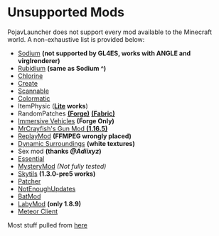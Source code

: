 # Unsupported Mods
PojavLauncher does not support every mod available to the Minecraft world. A non-exhaustive list is provided below:

- [Sodium](https://www.curseforge.com/minecraft/mc-mods/sodium) **(not supported by GL4ES, works with ANGLE and virglrenderer)**
- [Rubidium](https://www.curseforge.com/minecraft/mc-mods/rubidium/files) **(same as Sodium ^)**
- [Chlorine](https://www.curseforge.com/minecraft/mc-mods/chlorine) 
- [Create](https://www.curseforge.com/minecraft/mc-mods/create)
- [Scannable](https://www.curseforge.com/minecraft/mc-mods/scannable)
- [Colormatic](https://www.curseforge.com/minecraft/mc-mods/colormatic)
- ItemPhysic (**[Lite](https://www.curseforge.com/minecraft/mc-mods/itemphysic-lite) works**)
- RandomPatches [**(Forge)**](https://www.curseforge.com/minecraft/mc-mods/randompatches-forge) [**(Fabric)**](https://www.curseforge.com/minecraft/mc-mods/randompatches-fabric)
- [Immersive Vehicles](https://www.curseforge.com/minecraft/mc-mods/minecraft-transport-simulator) **(Forge Only)**
- [MrCrayfish's Gun Mod **(1.16.5)**](https://www.curseforge.com/minecraft/mc-mods/mrcrayfishs-gun-mod)
- [ReplayMod](https://www.replaymod.com/) **(FFMPEG wrongly placed)**
- [Dynamic Surroundings](https://www.curseforge.com/minecraft/mc-mods/dynamic-surroundings) **(white textures)**
- Sex mod **(thanks *@Adiixyz*)**
- [Essential](https://essential.gg/)
- [MysteryMod](https://mysterymod.net/) *(Not fully tested)*
- [Skytils](https://github.com/Skytils/SkytilsMod) **(1.3.0-pre5 works)**
- [Patcher](https://github.com/Sk1erLLC/Patcher)
- [NotEnoughUpdates](https://github.com/Moulberry/NotEnoughUpdates/)
- [BatMod](https://batmod.com/)
- [LabyMod](https://www.labymod.net/en) **(only 1.8.9)**
- [Meteor Client](https://meteorclient.com/)

Most stuff pulled from [here](https://github.com/PojavLauncherTeam/PojavLauncher/issues/1948)
